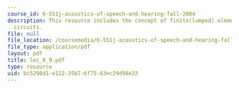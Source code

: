 ```yaml
---
course_id: 6-551j-acoustics-of-speech-and-hearing-fall-2004
description: This resource includes the concept of finite(lumped) elements and equivalent
  circuits.
file: null
file_location: /coursemedia/6-551j-acoustics-of-speech-and-hearing-fall-2004/bc5298d1e12235b76f7563ec29d98e23_lec_8_9.pdf
file_type: application/pdf
layout: pdf
title: lec_8_9.pdf
type: resource
uid: bc5298d1-e122-35b7-6f75-63ec29d98e23
---
```

